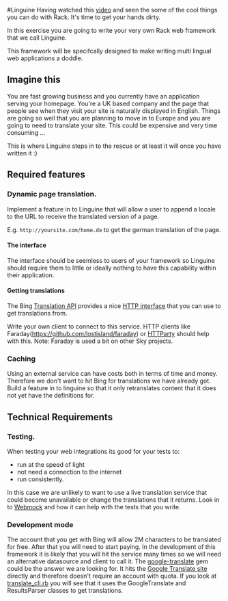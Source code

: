 #Linguine
Having watched this [video](https://www.youtube.com/watch?v=iJ-ZsWtHTIg) and seen the some of the cool things you can do with Rack. It's time to get your hands dirty.

In this exercise you are going to write your very own Rack web framework that we call Linguine.

This framework will be specifcally designed to make writing multi lingual web applications a doddle.

## Imagine this
You are fast growing business and you currently have an application serving your homepage. You're a UK based company and the page that people see when they visit your site is naturally displayed in English. Things are going so well that you are planning to move in to Europe and you are going to need to translate your site. This could be expensive and very time consuming ... 

This is where Linguine steps in to the rescue or at least it will once you have written it :)

## Required features
### Dynamic page translation.
Implement a feature in to Linguine that will allow a user to append a locale to the URL to receive the translated version of a page.

E.g. 
`http://yoursite.com/home.de` to get the german translation of the page.

#### The interface
The interface should be seemless to users of your framework so Linguine should require them to little or ideally nothing to have this capability within their application.

#### Getting translations
The Bing [Translation API](https://www.microsoft.com/translator/getstarted.aspx) provides a nice [HTTP interface](https://msdn.microsoft.com/en-us/library/ff512387.aspx) that you can use to get translations from.

Write your own client to connect to this service. HTTP clients like Faraday(https://github.com/lostisland/faraday) or [HTTParty](https://github.com/jnunemaker/httparty) should help with this. Note: Faraday is used a bit on other Sky projects.


### Caching
Using an external service can have costs both in terms of time and money. Therefore we don't want to hit Bing for translations we have already got. Build a feature in to linguine so that it only retranslates content that it does not yet have the definitions for.

## Technical Requirements
### Testing.
When testing your web integrations its good for your tests to:
- run at the speed of light
- not need a connection to the internet
- run consistently.

In this case we are unlikely to want to use a live translation service that could become unavailable or change the translations that it returns. Look in to [Webmock](https://github.com/bblimke/webmock) and how it can help with the tests that you write.

### Development mode
The account that you get with Bing will allow 2M characters to be translated for free. After that you will need to start paying. In the development of this framework it is likely that you will hit the service many times so we will need an alternative datasource and client to call it. The [google-translate](https://github.com/shvets/google-translate) gem could be the answer we are looking for. It hits the [Google Translate site](https://translate.google.co.uk/) directly and therefore doesn't require an account with quota. 
If you look at [translate_cli.rb](https://github.com/shvets/google-translate/blob/master/lib/google_translate/translate_cli.rb) you will see that it uses the GoogleTranslate and ResultsParser classes to get translations.



